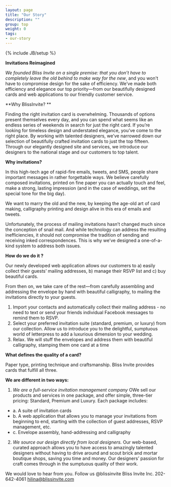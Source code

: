 ```yaml
---
layout: page
title: "Our Story"
description: ""
group: top
weight: 0
tags: 
- our-story
---
```

{% include JB/setup %}

**Invitations Reimagined**

*We founded Bliss Invite on a single premise: that you don’t have to completely leave the old behind to make way for the new*, and you won't have to compromise design for the sake of efficiency. We’ve made both efficiency and elegance our top priority—from our beautifully designed cards and web applications to our friendly customer service. 

**Why BlissInvite? **

Finding the right invitation card is overwhelming. Thousands of options present themselves every day, and you can spend what seems like an endless series of weekends in search for just the right card. 
If you’re looking for timeless design and understated elegance, you’ve come to the right place. By working with talented designers, we’ve narrowed down our selection of beautifully crafted invitation cards to just the top fifteen. Through our elegantly designed site and services, we introduce our designers to the national stage and our customers to top talent. 


**Why invitations?**

In this high-tech age of rapid-fire emails, tweets, and SMS, people share important messages in rather forgettable ways.  We believe carefully composed invitations, printed on fine paper you can actually touch and feel, make a strong, lasting impression (and in the case of weddings, set the special tone for the big day).   

We want to marry the old and the new, by keeping the age-old art of card making, calligraphy printing and design alive in this era of emails and tweets.

Unfortunately, the process of mailing invitations hasn’t changed much since the conception of snail mail.  And while technology can address the resulting inefficiencies, it should not compromise the tradition of sending and receiving inked correspondences. This is why we’ve designed a one-of-a-kind system to address both issues.

**How do we do it ?**

Our newly developed web application allows our customers to a) easily collect their guests’ mailing addresses, b) manage their RSVP list and c) buy beautiful cards. 

From then on, we take care of the rest—from carefully assembling and addressing the envelope by hand with beautiful calligraphy, to mailing the invitations directly to your guests.

1. Import your contacts and automatically collect their mailing address - no need to text or send your friends individual Facebook messages to remind them to RSVP.  
2. Select your preferred invitation suite (standard, premium, or luxury) from our collection. Allow us to introduce you to the delightful, sumptuous world of letterpress to add a luxurious dimension to your wedding.
3. Relax. We will stuff the envelopes and address them with beautiful calligraphy, stamping them one card at a time 

**What defines the quality of a card?**

Paper type, printing technique and craftsmanship. Bliss Invite provides cards that fulfill all three. 

**We are different in two ways:**

1. *We are a full-service invitation management company* OWe sell our products and services in one package, and offer simple, three-tier pricing: Standard, Premium and Luxury. Each package includes:
  * a. A suite of invitation cards  
  * b. A web application that allows you to manage your invitations from beginning to end, starting with the collection of guest addresses, RSVP management, etc. 
  * c. Envelope assembly, hand-addressing and calligraphy   

2. *We source our design directly from local designers.* Our web-based, curated approach allows you to have access to amazingly talented designers without having to drive around and scout brick and mortar boutique shops, saving you time and money. Our designers’ passion for craft comes through in the sumptuous quality of their work. 

We would love to hear from you. Follow us @blissinvite
Bliss Invite Inc. 
202-642-4061
hilina@blissinvite.com